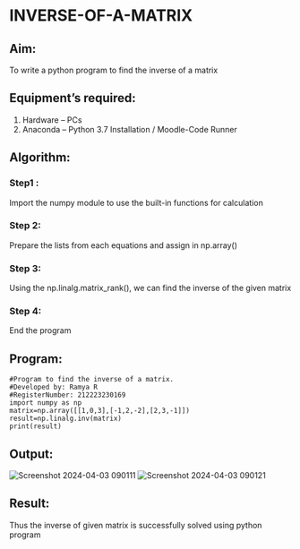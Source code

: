 # INVERSE-OF-A-MATRIX
## Aim:
To write a python program to find the inverse of a matrix
## Equipment’s required:
1. 	Hardware – PCs
2. 	Anaconda – Python 3.7 Installation / Moodle-Code Runner
## Algorithm:
### Step1 : 
Import the numpy module to use the built-in functions for calculation
### Step 2: 
Prepare the lists from each equations and assign in np.array()
### Step 3: 
Using the np.linalg.matrix_rank(), we can find the inverse of the given matrix
### Step 4: 
End the program

## Program:
```
#Program to find the inverse of a matrix.
#Developed by: Ramya R
#RegisterNumber: 212223230169
import numpy as np
matrix=np.array([[1,0,3],[-1,2,-2],[2,3,-1]])
result=np.linalg.inv(matrix)
print(result)
```
## Output:
![Screenshot 2024-04-03 090111](https://github.com/ramya23000505/INVERSE-OF-A-MATRIX/assets/149370791/0ea2d73c-7cf2-4b57-98d8-ae2661af15a7)
![Screenshot 2024-04-03 090121](https://github.com/ramya23000505/INVERSE-OF-A-MATRIX/assets/149370791/c503ee26-5b9f-4214-a165-a53dce7309bc)

## Result:
Thus the inverse of given matrix is successfully solved using python program

